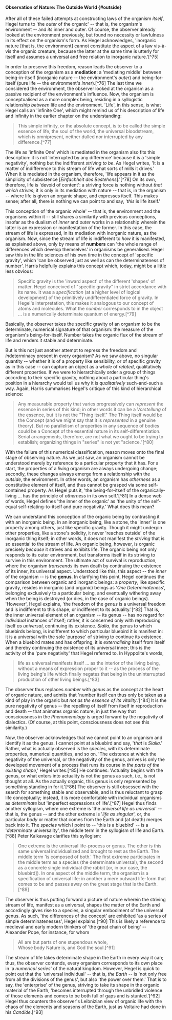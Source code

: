 #### Observation of Nature: The Outside World {#outside}

After all of these failed attempts at constructing laws of the organism
*itself*, Hegel turns to 'the *outer* of the organic' -- that is, the organism's
environment -- and *its* inner and outer. Of course, the observer already looked
at the environment previously, but found no necessity or lawfulness in its
effect on the organism's form. As Hegel acknowledges, 'inorganic nature [that
is, the environment] cannot constitute the aspect of a law vis-à-vis the organic
creature, because the latter at the same time is utterly for itself and assumes
a universal and free relation to inorganic nature.'[^75]

In order to preserve this freedom, reason leads the observer to a conception of
the organism as a **mediation**: a 'mediating middle' between being-in-itself
(inorganic nature -- the environment's *outer*) and being-for-itself (pure life
-- the environment's *inner*).[^76] The last time we considered the environment,
the observer looked at the organism as a passive recipient of the environment's
influence. Now, the organism is conceptualised as a more complex being, residing
in a syllogistic relationship *between* life and the environment. 'Life', in
this sense, is what Hegel calls an 'infinite One', which might remind us of his
description of life and infinity in the earlier chapter on the understanding:

> This simple infinity, or the absolute concept, is to be called the simple
> essence of life, the soul of the world, the universal bloodstream, which is
> omnipresent, neither dulled nor interrupted by any difference.[^77]

The life as 'infinite One' which is mediated in the organism also fits this
description: it is not 'interrupted by any difference' because it is a 'simple
negativity', nothing but the indifferent *striving to be*. As Hegel writes, 'It
is a matter of indifference to this stream of life what sorts of mills it
drives.' When it is mediated in the organism, therefore, 'life appears in it as
the simplicity of subsistence [*Einfachheit des Bestehens*].'[^78] On its own,
therefore, life is 'devoid of content': a striving force is nothing without
*that which strives*; it is only in its mediation with nature -- that is, in the
organism -- where life is given an organic shape, and expresses itself. This
makes sense; after all, there is nothing we can point to and say, '*this* is
life itself.'

This conception of 'the organic whole' -- that is, the environment and the
organisms within it -- still shares a similarity with previous conceptions,
insofar as the dualism of *inner* and *outer* works in a relationship wherein
the latter is an expression or manifestation of the former. In this case, the
stream of life is expressed, in its mediation with inorganic nature, as the
organism. Now, since the stream of life is indifferent to *how* it is
manifested, as explained above, only by means of **numbers** can 'the whole
range of differences which develop themselves' in organisms be generalised.
Hegel saw this in the life sciences of his own time in the concept of 'specific
gravity', which 'can be observed just as well as can the determinateness of
number'. Harris helpfully explains this concept which, today, might be a little
less obvious:

> Specific gravity is the 'inward aspect' of the different 'shapes' of matter.
> Hegel conceived of "specific gravity" in strict accordance with its name. It
> was a *specification* (at a higher level of logical development) of the
> primitively undifferentiated force of gravity. In Hegel's interpretation, this
> makes it analogous to our concept of atoms and molecules. What the *number*
> corresponds to in the object ... is a numerically determinate quantum of
> energy.[^79]

Basically, the observer takes the specific gravity of an organism to be the
determinate, numerical signature of that organism: the measure of the organism's
being-for-itself. Number takes the organic flux of the stream of life and
renders it stable and determinate.

But is this not just another attempt to repress the freedom and *in*determinacy
present in every organism? As we saw above, no singular quantity -- whether it
is of a property like sensibility, or of specific gravity as in this case -- can
capture an object as a *whole* of *related*, qualitatively different properties.
If we were to hierarchically order a group of things according to their specific
gravity, nothing about a particular thing's position in a hierarchy would tell
us why it is *qualitatively* such-and-such a way. Again, Harris summarises
Hegel's critique of this kind of hierarchical science:

> Any measurable property that varies progressively can *represent* the essence
> in series of this kind; in other words it can be a *Vorstellung* of the
> essence, but it is not the "Thing itself." The Thing itself would be the
> Concept (and we might say that it is *represented* in a genuine theory). But
> no parallelism of properties in any sequence of bodies could be a Concept of
> the essential nature in its self-differentiation. Serial arrangements,
> therefore, are not what we ought to be trying to establish; organizing things
> in "series" is not yet "science."[^80]

With the failure of this numerical classification, reason moves onto the final
stage of observing nature. As we just saw, an organism cannot be understood merely
by reference to a particular property that it has. For a start, the properties
of a *living* organism are always undergoing change; secondly, these changes
always emerge from a relationship with the *outside*, the environment. In other
words, an organism has *otherness* as a constitutive element of itself, and thus
cannot be grasped via some self-contained property. As Hegel puts it, 'the
being-for-itself of the organically-living ... has the principle of *otherness*
in its own self.'[^81] In a dense web of words, Hegel defines 'the inner of the
organic' as 'the unity of the self-equal self-relating-to-itself and pure
negativity.' What does this mean?

We can understand this conception of the organic being by contrasting it with an
inorganic being. In an inorganic being, like a stone, the 'inner' is one
property among others, just like specific gravity. Though it might underpin
other properties, like a stone's solidity, it never 'reaches outside' of the
inorganic thing itself; in other words, it does not manifest the *striving* that
is so essential to the stream of life. An organic being, however, is organic
precisely *because* it strives and exhibits life. The organic being not only
responds to its outer environment, but transforms itself in its striving to
survive in this environment. The ultimate act of survival is reproduction, where
the organism *transcends* its own death by continuing the existence of its
inner, its universal aspect. Understood like this, this aspect -- the *inner* of
the organism -- is the **genus**. In clarifying this point, Hegel continues the
comparison between organic and inorganic beings: a *property*, like specific
gravity, resides in inorganic (and organic) beings as '*One Determinateness*',
belonging exclusively to a particular being, and eventually withering away when
the being is destroyed (or dies, in the case of organic beings). 'However',
Hegel explains, 'the freedom of the *genus* is a universal freedom and is
indifferent to this shape, or indifferent to its actuality.'[^82] That is, the
inner universal element of an organism -- its genus -- has no regard for
*individual* instances of itself; rather, it is concerned only with reproducing
itself *as universal*, continuing its existence. *Sialia*, the genus to which
bluebirds belong, is indifferent to which particular bluebird it is manifest in:
it is a universal with the sole 'purpose' of striving to continue its existence.
When a bluebird mates and has offspring, it is *externalising* itself from
itself and thereby continuing the existence of its universal inner; this is the
activity of the 'pure negativity' that Hegel referred to. In Hyppolite's words,

> life as universal manifests itself ... as the interior of the living being,
> without a means of expression proper to it -- as the process of the living
> being's life which finally negates that being in the uninterrupted production
> of other living beings.[^83]

The observer thus replaces *number* with *genus* as the concept at the heart of
organic nature, and admits that 'number itself can thus only be taken as a kind
of play in the organic but *not as the essence of its vitality*.'[^84] It is the
pure negativity of genus -- the repelling of itself from itself in
reproduction and death -- that animates organic nature, in just the way that
consciousness in the *Phenomenology* is urged forward by the negativity of
dialectics. (Of course, at this point, consciousness does not see this
similarity.)

Now, the observer acknowledges that we cannot point to an organism and identify
it as the genus. I cannot point at a bluebird and say, '*that* is *Sialia*.'
Rather, what is actually observed is the *species*, with its determinate
properties, numerical quantities, and so on. 'The existence at which the
negativity of the universal, or the negativity of the genus, arrives is only the
developed movement of a process that runs its course in *the parts of the
existing shape*,' Hegel writes.[^85] He continues: 'Actuality begins with the
genus, or what enters into actuality is not the genus as such, i.e., is not
thought at all. As the actually organic, this genus is only represented by
something standing in for it.'[^86] The observer is still obsessed with the
search for something stable and observable, and is thus reluctant to grasp life
conceptually; instead, it is more comfortable with individual organisms as
*determinate* but 'imperfect expressions of life'.[^87] Hegel thus finds another
syllogism, where one extreme is 'the *universal life as universal*' -- that is,
the genus -- and the other extreme is '*life as singular*', or, the particular
*body* or matter that comes from the Earth and (at death) merges back into it.
The *species* which I point to -- 'this is a bluebird' -- is a '*determinate*
universality', the middle term in the syllogism of life and Earth.[^88] Peter
Kalkavage clarifies this syllogism:

> One extreme is the universal life-process or genus. The other is this same
> universal individualized and brought to rest as the Earth. The middle term 'is
> composed of both.' The first extreme participates in the middle term as a
> species (the determinate universal), the second as a concrete single
> individual (the rabbit [or, in our case, the bluebird]). In one aspect of the
> middle term, the organism is a specification of universal life: in another a
> mere outward life-form that comes to be and passes away on the great stage
> that is the Earth.[^89]

The observer is thus putting forward a picture of nature wherein the striving
stream of life, manifest as a universal, shapes the matter of the Earth and
accordingly gives rise to a species, a singular embodiment of the universal
genus. As such, 'the differences of the concept' are exhibited 'as a series of
simple determinatenesses', Hegel explains.[^90] This is likely a reference to
medieval and early modern thinkers of 'the great chain of being' -- Alexander
Pope, for instance, for whom

> All are but parts of one stupendous whole,<br>
> Whose body Nature is, and God the soul.[^91]

The stream of life takes determinate shape in the Earth in every way it can;
thus, the observer contends, every organism corresponds to its own place in 'a
*numerical series*' of the natural kingdom. However, Hegel is quick to point out
that the 'universal individual' -- that is, *the Earth* -- is 'not only free
from all the divisions of the genus', but also 'the power over them.' That is to
say, the 'enterprise' of the genus, striving to take its shape in the organic
material of the Earth, 'becomes interrupted through the unbridled violence of
those elements and comes to be both full of gaps and is stunted.'[^92] Hegel
thus counters the observer's Leibnizian view of organic life with the chaos of
the elements and seasons of the Earth, just as Voltaire had done in his
*Candide*.[^93]
